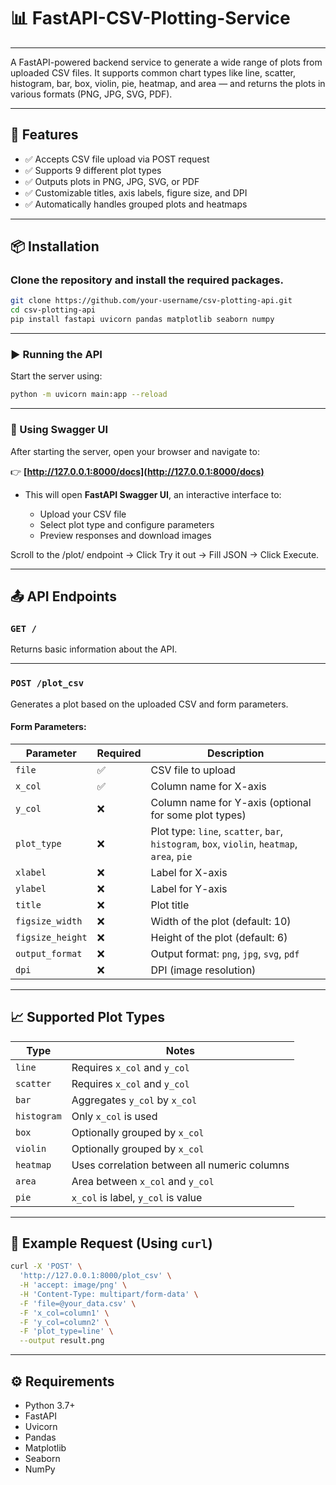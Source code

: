 # 📊 FastAPI-CSV-Plotting-Service
---

A FastAPI-powered backend service to generate a wide range of plots from uploaded CSV files. It supports common chart types like line, scatter, histogram, bar, box, violin, pie, heatmap, and area — and returns the plots in various formats (PNG, JPG, SVG, PDF).

---

## 🚀 Features

- ✅ Accepts CSV file upload via POST request
- ✅ Supports 9 different plot types
- ✅ Outputs plots in PNG, JPG, SVG, or PDF
- ✅ Customizable titles, axis labels, figure size, and DPI
- ✅ Automatically handles grouped plots and heatmaps

---

## 📦 Installation

### Clone the repository and install the required packages.

```bash
git clone https://github.com/your-username/csv-plotting-api.git
cd csv-plotting-api
pip install fastapi uvicorn pandas matplotlib seaborn numpy
```

---

### ▶️ Running the API

Start the server using:

```bash
python -m uvicorn main:app --reload
```

---
### 🧪 Using Swagger UI

After starting the server, open your browser and navigate to:

👉 **[http://127.0.0.1:8000/docs](http://127.0.0.1:8000/docs)**

* This will open **FastAPI Swagger UI**, an interactive interface to:

  * Upload your CSV file
  * Select plot type and configure parameters
  * Preview responses and download images

Scroll to the /plot/ endpoint → Click Try it out → Fill JSON → Click Execute.

---


## 📤 API Endpoints

### `GET /`

Returns basic information about the API.

---

### `POST /plot_csv`

Generates a plot based on the uploaded CSV and form parameters.

#### Form Parameters:

| Parameter        | Required | Description                                                                                 |
| ---------------- | -------- | ------------------------------------------------------------------------------------------- |
| `file`           | ✅        | CSV file to upload                                                                          |
| `x_col`          | ✅        | Column name for X-axis                                                                      |
| `y_col`          | ❌        | Column name for Y-axis (optional for some plot types)                                       |
| `plot_type`      | ❌        | Plot type: `line`, `scatter`, `bar`, `histogram`, `box`, `violin`, `heatmap`, `area`, `pie` |
| `xlabel`         | ❌        | Label for X-axis                                                                            |
| `ylabel`         | ❌        | Label for Y-axis                                                                            |
| `title`          | ❌        | Plot title                                                                                  |
| `figsize_width`  | ❌        | Width of the plot (default: 10)                                                             |
| `figsize_height` | ❌        | Height of the plot (default: 6)                                                             |
| `output_format`  | ❌        | Output format: `png`, `jpg`, `svg`, `pdf`                                                   |
| `dpi`            | ❌        | DPI (image resolution)                                                                      |

---

## 📈 Supported Plot Types

| Type        | Notes                                        |
| ----------- | -------------------------------------------- |
| `line`      | Requires `x_col` and `y_col`                 |
| `scatter`   | Requires `x_col` and `y_col`                 |
| `bar`       | Aggregates `y_col` by `x_col`                |
| `histogram` | Only `x_col` is used                         |
| `box`       | Optionally grouped by `x_col`                |
| `violin`    | Optionally grouped by `x_col`                |
| `heatmap`   | Uses correlation between all numeric columns |
| `area`      | Area between `x_col` and `y_col`             |
| `pie`       | `x_col` is label, `y_col` is value           |

---

## 🧪 Example Request (Using `curl`)

```bash
curl -X 'POST' \
  'http://127.0.0.1:8000/plot_csv' \
  -H 'accept: image/png' \
  -H 'Content-Type: multipart/form-data' \
  -F 'file=@your_data.csv' \
  -F 'x_col=column1' \
  -F 'y_col=column2' \
  -F 'plot_type=line' \
  --output result.png
```

---

## ⚙️ Requirements

* Python 3.7+
* FastAPI
* Uvicorn
* Pandas
* Matplotlib
* Seaborn
* NumPy

